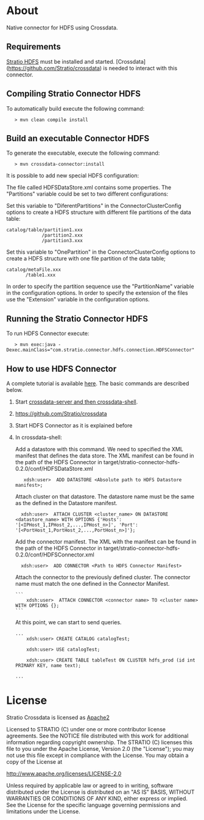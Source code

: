 # About #

Native connector for HDFS using Crossdata.

## Requirements ##

[Stratio HDFS](https://github.com/Stratio/stratio-connector-hdfs) must be installed and started.
[Crossdata] (https://github.com/Stratio/crossdata) is needed to interact with this connector.

## Compiling Stratio Connector HDFS ##

To automatically build execute the following command:

```
   > mvn clean compile install
```

## Build an executable Connector HDFS ##

To generate the executable, execute the following command:

```
   > mvn crossdata-connector:install
```   
It is possible to add new special HDFS configuration:

The file called HDFSDataStore.xml contains some properties. The "Partitions" variable could be set to two different configurations: 

Set this variable to "DiferentPartitions" in the ConnectorClusterConfig options to create a HDFS structure with different file
partitions of the data table:

    catalog/table/partition1.xxx
                 /partition2.xxx
                 /partition3.xxx
                 
Set this variable to "OnePartition" in the ConnectorClusterConfig options to create a HDFS structure with one file partition of the data table;

    catalog/metaFile.xxx
           /table1.xxx
           
                 

In order to specify the partition sequence use the "PartitionName" variable in the configuration options.
In order to specify the extension of the files use the "Extension" variable in the configuration options.

   
## Running the Stratio Connector HDFS ##

To run HDFS Connector execute:

```
   > mvn exec:java -Dexec.mainClass="com.stratio.connector.hdfs.connection.HDFSConnector"
```

## How to use HDFS Connector ##

A complete tutorial is available [here](_doc/FirstSteps.md). The basic commands are described below.

 1. Start [crossdata-server and then crossdata-shell](https://github.com/Stratio/crossdata).
 2. https://github.com/Stratio/crossdata
 3. Start HDFS Connector as it is explained before
 4. In crossdata-shell:

    Add a datastore with this command.  We need to specified the XML manifest that defines the data store. The XML manifest can be found in the path of the HDFS Connector in target/stratio-connector-hdfs-0.2.0/conf/HDFSDataStore.xml

      ```
         xdsh:user>  ADD DATASTORE <Absolute path to HDFS Datastore manifest>;
      ```

    Attach cluster on that datastore. The datastore name must be the same as the defined in the Datastore manifest.

      ```
        xdsh:user>  ATTACH CLUSTER <cluster_name> ON DATASTORE <datastore_name> WITH OPTIONS {'Hosts': '[<IPHost_1,IPHost_2,...,IPHost_n>]', 'Port': '[<PortHost_1,PortHost_2,...,PortHost_n>]'};
      ```

    Add the connector manifest. The XML with the manifest can be found in the path of the HDFS Connector in target/stratio-connector-hdfs-0.2.0/conf/HDFSConnector.xml

       ```
         xdsh:user>  ADD CONNECTOR <Path to HDFS Connector Manifest>
       ```

    Attach the connector to the previously defined cluster. The connector name must match the one defined in the
    Connector Manifest.

        ```
            xdsh:user>  ATTACH CONNECTOR <connector name> TO <cluster name> WITH OPTIONS {};
        ```

    At this point, we can start to send queries.

        ...
            xdsh:user> CREATE CATALOG catalogTest;

            xdsh:user> USE catalogTest;

            xdsh:user> CREATE TABLE tableTest ON CLUSTER hdfs_prod (id int PRIMARY KEY, name text);

        ...


# License #

Stratio Crossdata is licensed as [Apache2](http://www.apache.org/licenses/LICENSE-2.0.txt)

Licensed to STRATIO (C) under one or more contributor license agreements.
See the NOTICE file distributed with this work for additional information
regarding copyright ownership.  The STRATIO (C) licenses this file
to you under the Apache License, Version 2.0 (the
"License"); you may not use this file except in compliance
with the License.  You may obtain a copy of the License at

  http://www.apache.org/licenses/LICENSE-2.0

Unless required by applicable law or agreed to in writing,
software distributed under the License is distributed on an
"AS IS" BASIS, WITHOUT WARRANTIES OR CONDITIONS OF ANY
KIND, either express or implied.  See the License for the
specific language governing permissions and limitations
under the License.
